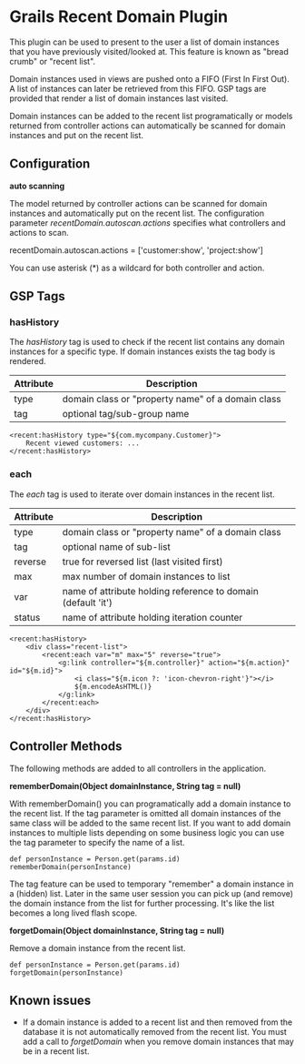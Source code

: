 # Grails Recent Domain Plugin

This plugin can be used to present to the user a list of domain instances that you have previously visited/looked at.
This feature is known as "bread crumb" or "recent list".

Domain instances used in views are pushed onto a FIFO (First In First Out).
A list of instances can later be retrieved from this FIFO.
GSP tags are provided that render a list of domain instances last visited.

Domain instances can be added to the recent list programatically or models
returned from controller actions can automatically be scanned for domain instances and put on the recent list.

## Configuration

**auto scanning**

The model returned by controller actions can be scanned for domain instances and automatically put on the recent list.
The configuration parameter *recentDomain.autoscan.actions* specifies what controllers and actions to scan.

recentDomain.autoscan.actions = ['customer:show', 'project:show']

You can use asterisk (*) as a wildcard for both controller and action.

## GSP Tags

### hasHistory

The *hasHistory* tag is used to check if the recent list contains any domain instances for a specific type.
If domain instances exists the tag body is rendered.

Attribute | Description
--------- | --------------
type      | domain class or "property name" of a domain class
tag       | optional tag/sub-group name

    <recent:hasHistory type="${com.mycompany.Customer}">
        Recent viewed customers: ...
    </recent:hasHistory>

### each

The *each* tag is used to iterate over domain instances in the recent list.

Attribute | Description
--------- | --------------
type      | domain class or "property name" of a domain class
tag       | optional name of sub-list
reverse   | true for reversed list (last visited first)
max       | max number of domain instances to list
var       | name of attribute holding reference to domain (default 'it')
status    | name of attribute holding iteration counter

    <recent:hasHistory>
        <div class="recent-list">
            <recent:each var="m" max="5" reverse="true">
                <g:link controller="${m.controller}" action="${m.action}" id="${m.id}">
                    <i class="${m.icon ?: 'icon-chevron-right'}"></i>
                    ${m.encodeAsHTML()}
                </g:link>
            </recent:each>
        </div>
    </recent:hasHistory>
    
## Controller Methods

The following methods are added to all controllers in the application.

**rememberDomain(Object domainInstance, String tag = null)**

With rememberDomain() you can programatically add a domain instance to the recent list.
If the tag parameter is omitted all domain instances of the same class will be added to the same recent list.
If you want to add domain instances to multiple lists depending on some business logic you can use the tag parameter
to specify the name of a list.

    def personInstance = Person.get(params.id)
    rememberDomain(personInstance)
    
The tag feature can be used to temporary "remember" a domain instance in a (hidden) list.
Later in the same user session you can pick up (and remove) the domain instance from the list
for further processing. It's like the list becomes a long lived flash scope.

**forgetDomain(Object domainInstance, String tag = null)**

Remove a domain instance from the recent list.

    def personInstance = Person.get(params.id)
    forgetDomain(personInstance)

## Known issues

- If a domain instance is added to a recent list and then removed from the database
  it is not automatically removed from the recent list. You must add a call to *forgetDomain*
  when you remove domain instances that may be in a recent list.
